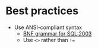 # Best practices
* Use ANSI-compliant syntax
  * [BNF grammar for SQL:2003](https://ronsavage.github.io/SQL)
  * Use `<>` rather than `!=`

